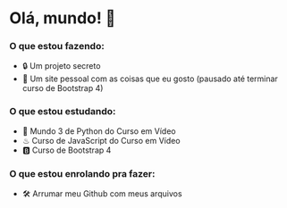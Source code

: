 # Olá, mundo! 👋

### O que estou fazendo:
- 🔒 Um projeto secreto
- 🧱 Um site pessoal com as coisas que eu gosto (pausado até terminar curso de Bootstrap 4)

### O que estou estudando:
- 🐍 Mundo 3 de Python do Curso em Vídeo
- ♨ Curso de JavaScript do Curso em Vídeo
- 🅱 Curso de Bootstrap 4

### O que estou enrolando pra fazer:
- 🛠 Arrumar meu Github com meus arquivos 
